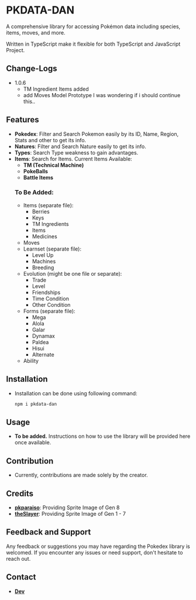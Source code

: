 # PKDATA-DAN
  A comprehensive library for accessing Pokémon data including species, items, moves, and more.

  Written in TypeScript make it flexible for both TypeScript and JavaScript Project.

## Change-Logs
  - 1.0.6
    - TM Ingredient Items added
    - add Moves Model Prototype
    I was wondering if i should continue this..

## Features
- **Pokedex**: Filter and Search Pokemon easily by its ID, Name, Region, Stats and other to get its info.
- **Natures**: Filter and Search Nature easily to get its info.
- **Types**: Search Type weakness to gain advantages.
- **Items**: Search for Items. Current Items Available:
  - **TM (Technical Machine)**
  - **PokeBalls**
  - **Battle Items**
  ### To Be Added:
  - Items (separate file):
    - Berries
    - Keys
    - TM Ingredients
    - Items
    - Medicines
  - Moves
  - Learnset (separate file):
    - Level Up
    - Machines
    - Breeding
  - Evolution (might be one file or separate):
    - Trade
    - Level
    - Friendships
    - Time Condition
    - Other Condition
  - Forms (separate file):
    - Mega
    - Alola
    - Galar
    - Dynamax
    - Paldea
    - Hisui
    - Alternate
  - Ability

## Installation
- Installation can be done using following command:
  ```bash
  npm i pkdata-dan
  ```

## Usage
- **To be added.** Instructions on how to use the library will be provided here once available.

## Contribution
- Currently, contributions are made solely by the creator.

## Credits
- **[pkparaiso](https://www.pkparaiso.com/espada_escudo/sprites_pokemon.php)**: Providing Sprite Image of Gen 8
- **[theSlayer](https://projectpokemon.org/home/profile/1731-theslayer/)**: Providing Sprite Image of Gen 1 - 7

## Feedback and Support
Any feedback or suggestions you may have regarding the Pokedex library is welcomed. If you encounter any issues or need support, don't hesitate to reach out.

## Contact
- **[Dev](https://dan-koyuki-profile.vercel.app)**